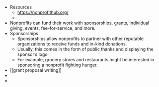 - Resources
	- https://nonprofithub.org/
	-
- Nonprofits can fund their work with sponsorships, grants, individual giving, events, fee-for-service, and more.
- Sponsorships
	- Sponsorships allow nonprofits to partner with other reputable organizations to receive funds and in-kind donations.
	- Usually, this comes in the form of public thanks and displaying the sponsor’s logo
	- For example, grocery stores and restaurants might be interested in sponsoring a nonprofit fighting hunger.
- [[grant proposal writing]]
-
-